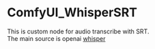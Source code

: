 # ComfyUI_WhisperSRT
This is custom node for audio transcribe with SRT. <br/>
The main source is openai [whisper](https://github.com/openai/whisper)
